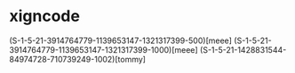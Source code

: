 # xigncode
(S-1-5-21-3914764779-1139653147-1321317399-500)[meee]
(S-1-5-21-3914764779-1139653147-1321317399-1000)[meee]
(S-1-5-21-1428831544-84974728-710739249-1002)[tommy]
